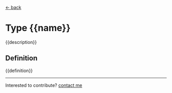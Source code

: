 [← back](./)

# Type {{name}}

{{description}}

## Definition

{{definition}}


---
Interested to contribute? [contact me](mailto:dustin@commit.international)
